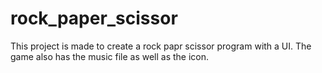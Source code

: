 # rock_paper_scissor
This project is made to create a rock papr scissor program with a UI.
The game also has the music file as well as the icon.
